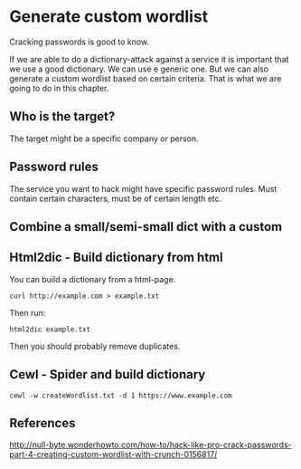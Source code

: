 # Generate custom wordlist

Cracking passwords is good to know.

If we are able to do a dictionary-attack against a service it is important that we use a good dictionary. We can use e generic one. But we can also generate a custom wordlist based on certain criteria. That is what we are going to do in this chapter.

## Who is the target?
The target might be a specific company or person.

## Password rules
The service you want to hack might have specific password rules. Must contain certain characters, must be of certain length etc. 





## Combine a small/semi-small dict with a custom

## Html2dic - Build dictionary from html

You can build a dictionary from a html-page.

```
curl http://example.com > example.txt
```

Then run:

```
html2dic example.txt
```

Then you should probably remove duplicates.


## Cewl - Spider and build dictionary

```
cewl -w createWordlist.txt -d 1 https://www.example.com 
```

## References
http://null-byte.wonderhowto.com/how-to/hack-like-pro-crack-passwords-part-4-creating-custom-wordlist-with-crunch-0156817/
